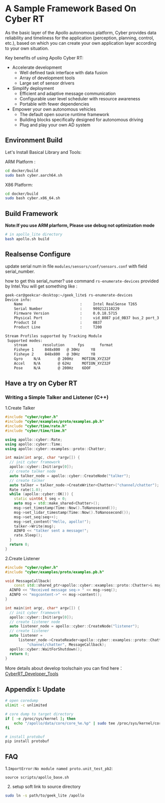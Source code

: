 # A Sample Framework Based On Cyber RT

As the basic layer of the Apollo autonomous platform, Cyber provides data reliability and timeliness for the application (perception, planning, control, etc.), based on which you can create your own application layer according to your own situation.

Key benefits of using Apollo Cyber RT:

- Accelerate development
  + Well defined task interface with data fusion
  + Array of development tools
  + Large set of sensor drivers
- Simplify deployment
  + Efficient and adaptive message communication
  + Configurable user level scheduler with resource awareness
  + Portable with fewer dependencies
- Empower your own autonomous vehicles
  + The default open source runtime framework
  + Building blocks specifically designed for autonomous driving
  + Plug and play your own AD system

## Environment Build

Let's Install Basical Library and Tools:

ARM Platform :

```bash
cd docker/build 
sudo bash cyber.aarch64.sh
```
X86 Platform:

```bash
cd docker/build
sudo bash cyber.x86_64.sh
```

## Build Framework

**Note:If you use ARM plarform, Please use debug not optimization mode**
```bash
# in apollo_lite directory
bash apollo.sh build
```

## Realsense Configure

update serial num in file `modules/sensors/conf/sensors.conf` with field serial_number.

how to get this serial_numer? use command `rs-enumerate-devices` provided by Intel.You will get something like :

```bash
geek-car@geekcar-desktop:~/geek_lite$ rs-enumerate-devices 
Device info: 
    Name                          : 	Intel RealSense T265
    Serial Number                 : 	909212110229
    Firmware Version              : 	0.0.18.5715
    Physical Port                 : 	vid_8087 pid_0B37 bus_2 port_3
    Product Id                    : 	0B37
    Product Line                  : 	T200

Stream Profiles supported by Tracking Module
 Supported modes:
    stream       resolution      fps       format
    Fisheye 1	  848x800	@ 30Hz	   Y8
    Fisheye 2	  848x800	@ 30Hz	   Y8
    Gyro	 N/A		@ 200Hz	   MOTION_XYZ32F
    Accel	 N/A		@ 62Hz	   MOTION_XYZ32F
    Pose	 N/A		@ 200Hz	   6DOF

```

## Have a try on Cyber RT

### Writing a Simple Talker and Listener (C++)

1.Create Talker

```cpp
#include "cyber/cyber.h"
#include "cyber/examples/proto/examples.pb.h"
#include "cyber/time/rate.h"
#include "cyber/time/time.h"

using apollo::cyber::Rate;
using apollo::cyber::Time;
using apollo::cyber::examples::proto::Chatter;

int main(int argc, char *argv[]) {
  // init cyber framework
  apollo::cyber::Init(argv[0]);
  // create talker node
  auto talker_node = apollo::cyber::CreateNode("talker");
  // create talker
  auto talker = talker_node->CreateWriter<Chatter>("channel/chatter");
  Rate rate(1.0);
  while (apollo::cyber::OK()) {
    static uint64_t seq = 0;
    auto msg = std::make_shared<Chatter>();
    msg->set_timestamp(Time::Now().ToNanosecond());
    msg->set_lidar_timestamp(Time::Now().ToNanosecond());
    msg->set_seq(seq++);
    msg->set_content("Hello, apollo!");
    talker->Write(msg);
    AINFO << "talker sent a message!";
    rate.Sleep();
  }
  return 0;
}
```

2.Create Listener
```cpp
#include "cyber/cyber.h"
#include "cyber/examples/proto/examples.pb.h"

void MessageCallback(
    const std::shared_ptr<apollo::cyber::examples::proto::Chatter>& msg) {
  AINFO << "Received message seq-> " << msg->seq();
  AINFO << "msgcontent->" << msg->content();
}

int main(int argc, char* argv[]) {
  // init cyber framework
  apollo::cyber::Init(argv[0]);
  // create listener node
  auto listener_node = apollo::cyber::CreateNode("listener");
  // create listener
  auto listener =
      listener_node->CreateReader<apollo::cyber::examples::proto::Chatter>(
          "channel/chatter", MessageCallback);
  apollo::cyber::WaitForShutdown();
  return 0;
}
```

More details about develop toolschain you can find here：[CyberRT_Developer_Tools](https://github.com/ApolloAuto/apollo/blob/master/docs/cyber/CyberRT_Developer_Tools.md)


## Appendix I: Update

```bash
# open coredump
ulimit -c unlimited

# core dump to target directory
if [ -e /proc/sys/kernel ]; then
    echo "/apollo/data/core/core_%e.%p" | sudo tee /proc/sys/kernel/core_pattern > /dev/null
fi

# install protobuf
pip install protobuf

```

## FAQ

1.`ImportError:No module named proto.unit_test_pb2`:

`source scripts/apollo_base.sh`

2. setup soft link to source directory

```bash
sudo ln -s path/to/geek_lite /apollo
```
